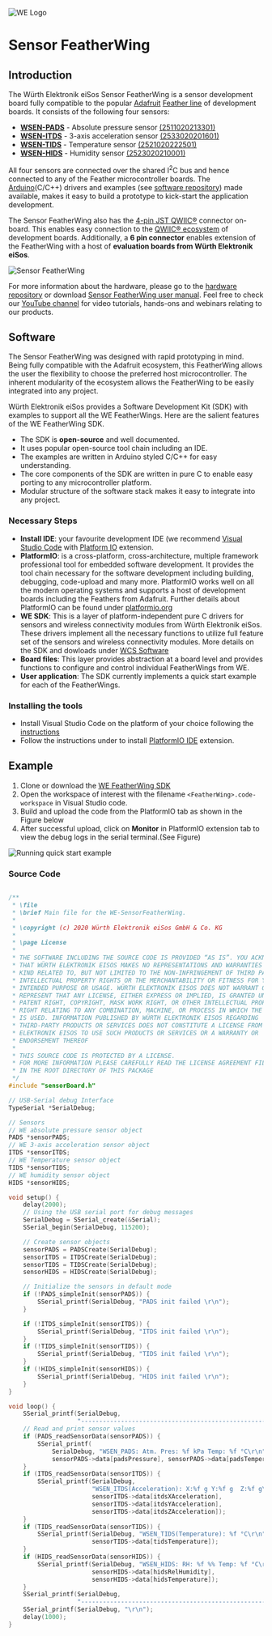 ![WE Logo](../assets/WE_Logo_small_t.png)

# Sensor FeatherWing

## Introduction

The Würth Elektronik eiSos Sensor FeatherWing is a sensor development board fully compatible to the popular [Adafruit](https://www.adafruit.com/) [Feather line](https://www.adafruit.com/feather) of development boards. It consists of the following four sensors:

* [**WSEN-PADS**](https://www.we-online.de/katalog/de/WSEN-PADS) - Absolute pressure sensor [(2511020213301)](https://www.we-online.de/katalog/de/WSEN-PADS)
* [**WSEN-ITDS**](https://www.we-online.de/katalog/de/WSEN-ITDS) - 3-axis acceleration sensor [(2533020201601)](https://www.we-online.de/katalog/de/WSEN-ITDS)
* [**WSEN-TIDS**](https://www.we-online.de/katalog/de/WSEN-TIDS) - Temperature sensor [(2521020222501)](https://www.we-online.de/katalog/de/WSEN-TIDS)
* [**WSEN-HIDS**](https://www.we-online.de/katalog/de/WSEN-HIDS) - Humidity sensor [(2523020210001)](https://www.we-online.de/katalog/de/WSEN-HIDS)

All four sensors are connected over the shared I<sup>2</sup>C bus and hence connected to any of the Feather microcontroller boards. The [Arduino](https://www.arduino.cc/)(C/C++) drivers and examples (see
[software repository](https://github.com/WE-eiSmart/private__FeatherWings)) made available, makes it easy to build a prototype to kick-start the application development.

The Sensor FeatherWing also has the [4-pin JST QWIIC®](https://www.sparkfun.com/products/16766) connector on-board. This enables easy connection to the [QWIIC® ecosystem](https://www.sparkfun.com/) of development boards. Additionally, a **6 pin connector** enables extension of the FeatherWing with a host of **evaluation boards from Würth Elektronik eiSos**.

![Sensor FeatherWing](assets/SensorFeatherWing_s.png)

For more information about the hardware, please go to the [hardware repository](https://github.com/WE-eiSmart/FeatherWings-Hardware) or download [Sensor FeatherWing user manual](link.to.com\document).
Feel free to check our [YouTube channel](https://www.youtube.com/user/WuerthElektronik/videos) for video tutorials, hands-ons and webinars relating to our products.

## Software

The Sensor FeatherWing was designed with rapid prototyping in mind. Being fully compatible with the Adafruit ecosystem, this FeatherWing allows the user the flexibility to choose the preferred host microcontroller. The inherent modularity of the ecosystem allows the FeatherWing to be easily integrated into any project.

Würth Elektronik eiSos provides a Software Development Kit (SDK) with examples to support all the WE FeatherWings. Here are the salient features of the WE FeatherWing SDK. 
* The SDK is **open-source** and well documented.
* It uses popular open-source tool chain including an IDE.
* The examples are written in Arduino styled C/C++ for easy understanding.
* The core components of the SDK are written in pure C to enable easy porting to any microcontroller platform.
* Modular structure of the software stack makes it easy to integrate into any project.

### Necessary Steps

* **Install IDE**: your favourite development IDE (we recommend [Visual Studio Code](https://code.visualstudio.com/) with [Platform IO](https://platformio.org/) extension.
* **PlatformIO**: is a cross-platform, cross-architecture, multiple framework professional tool for embedded software development. It provides the tool chain necessary for the software development including building, debugging, code-upload and many more. PlatformIO works well on all the modern operating systems and supports a host of development boards including the Feathers from Adafruit. Further details about PlatformIO can be found under [platformio.org](https://platformio.org/)
* **WE SDK**: This is a layer of platform-independent pure C drivers for sensors and wireless connectivity modules from Würth Elektronik eiSos. These drivers implement all the necessary functions to utilize full feature set of the sensors and wireless connectivity modules. More details on the SDK and dowloads under [WCS Software](we-online.com/wcs-software)
* **Board files**: This layer provides abstraction at a board level and provides functions to configure and control individual FeatherWings from WE.
* **User application**: The SDK currently implements a quick start example for each of the FeatherWings.

### Installing the tools

* Install Visual Studio Code on the platform of your choice following the [instructions](code.visualstudio.com/docs)
* Follow the instructions under to install [PlatformIO IDE](https://platformio.org/install/ide?install=vscode) extension.


## Example

1. Clone or download the [WE FeatherWing SDK](/)
2. Open the workspace of interest with the filename `<FeatherWing>.code-workspace` in Visual Studio code.
3. Build and upload the code from the PlatformIO tab as shown in the Figure below
4. After successful upload, click on **Monitor** in PlatformIO extension tab to view the debug logs in the serial terminal.(See Figure)

![Running quick start example](assets/VSCode.png)


### Source Code

```C

/**
 * \file
 * \brief Main file for the WE-SensorFeatherWing.
 *
 * \copyright (c) 2020 Würth Elektronik eiSos GmbH & Co. KG
 *
 * \page License
 *
 * THE SOFTWARE INCLUDING THE SOURCE CODE IS PROVIDED “AS IS”. YOU ACKNOWLEDGE
 * THAT WÜRTH ELEKTRONIK EISOS MAKES NO REPRESENTATIONS AND WARRANTIES OF ANY
 * KIND RELATED TO, BUT NOT LIMITED TO THE NON-INFRINGEMENT OF THIRD PARTIES’
 * INTELLECTUAL PROPERTY RIGHTS OR THE MERCHANTABILITY OR FITNESS FOR YOUR
 * INTENDED PURPOSE OR USAGE. WÜRTH ELEKTRONIK EISOS DOES NOT WARRANT OR
 * REPRESENT THAT ANY LICENSE, EITHER EXPRESS OR IMPLIED, IS GRANTED UNDER ANY
 * PATENT RIGHT, COPYRIGHT, MASK WORK RIGHT, OR OTHER INTELLECTUAL PROPERTY
 * RIGHT RELATING TO ANY COMBINATION, MACHINE, OR PROCESS IN WHICH THE PRODUCT
 * IS USED. INFORMATION PUBLISHED BY WÜRTH ELEKTRONIK EISOS REGARDING
 * THIRD-PARTY PRODUCTS OR SERVICES DOES NOT CONSTITUTE A LICENSE FROM WÜRTH
 * ELEKTRONIK EISOS TO USE SUCH PRODUCTS OR SERVICES OR A WARRANTY OR
 * ENDORSEMENT THEREOF
 *
 * THIS SOURCE CODE IS PROTECTED BY A LICENSE.
 * FOR MORE INFORMATION PLEASE CAREFULLY READ THE LICENSE AGREEMENT FILE LOCATED
 * IN THE ROOT DIRECTORY OF THIS PACKAGE
 */
#include "sensorBoard.h"

// USB-Serial debug Interface
TypeSerial *SerialDebug;

// Sensors
// WE absolute pressure sensor object
PADS *sensorPADS;
// WE 3-axis acceleration sensor object
ITDS *sensorITDS;
// WE Temperature sensor object
TIDS *sensorTIDS;
// WE humidity sensor object
HIDS *sensorHIDS;

void setup() {
    delay(2000);
    // Using the USB serial port for debug messages
    SerialDebug = SSerial_create(&Serial);
    SSerial_begin(SerialDebug, 115200);

    // Create sensor objects
    sensorPADS = PADSCreate(SerialDebug);
    sensorITDS = ITDSCreate(SerialDebug);
    sensorTIDS = TIDSCreate(SerialDebug);
    sensorHIDS = HIDSCreate(SerialDebug);

    // Initialize the sensors in default mode
    if (!PADS_simpleInit(sensorPADS)) {
        SSerial_printf(SerialDebug, "PADS init failed \r\n");
    }

    if (!ITDS_simpleInit(sensorITDS)) {
        SSerial_printf(SerialDebug, "ITDS init failed \r\n");
    }
    if (!TIDS_simpleInit(sensorTIDS)) {
        SSerial_printf(SerialDebug, "TIDS init failed \r\n");
    }
    if (!HIDS_simpleInit(sensorHIDS)) {
        SSerial_printf(SerialDebug, "HIDS init failed \r\n");
    }
}

void loop() {
    SSerial_printf(SerialDebug,
                   "----------------------------------------------------\r\n");
    // Read and print sensor values
    if (PADS_readSensorData(sensorPADS)) {
        SSerial_printf(
            SerialDebug, "WSEN_PADS: Atm. Pres: %f kPa Temp: %f °C\r\n",
            sensorPADS->data[padsPressure], sensorPADS->data[padsTemperature]);
    }
    if (ITDS_readSensorData(sensorITDS)) {
        SSerial_printf(SerialDebug,
                       "WSEN_ITDS(Acceleration): X:%f g Y:%f g  Z:%f g\r\n",
                       sensorITDS->data[itdsXAcceleration],
                       sensorITDS->data[itdsYAcceleration],
                       sensorITDS->data[itdsZAcceleration]);
    }
    if (TIDS_readSensorData(sensorTIDS)) {
        SSerial_printf(SerialDebug, "WSEN_TIDS(Temperature): %f °C\r\n",
                       sensorTIDS->data[tidsTemperature]);
    }
    if (HIDS_readSensorData(sensorHIDS)) {
        SSerial_printf(SerialDebug, "WSEN_HIDS: RH: %f %% Temp: %f °C\r\n",
                       sensorHIDS->data[hidsRelHumidity],
                       sensorHIDS->data[hidsTemperature]);
    }
    SSerial_printf(SerialDebug,
                   "----------------------------------------------------\r\n");
    SSerial_printf(SerialDebug, "\r\n");
    delay(1000);
}

```
